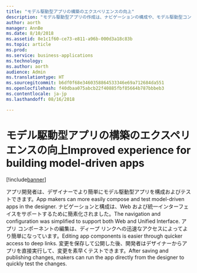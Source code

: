```yaml
---
title: "モデル駆動型アプリの構築のエクスペリエンスの向上"
description: "モデル駆動型アプリの作成は、ナビゲーションの構成や、モデル駆動型コンポーネントの選択と編集においてより簡単に行えます"
author: aorth
manager: AnnBe
ms.date: 8/10/2018
ms.assetid: 8e1c1f60-ce73-e811-a96b-000d3a18c83b
ms.topic: article
ms.prod: 
ms.service: business-applications
ms.technology: 
ms.author: aorth
audience: Admin
ms.translationtype: HT
ms.sourcegitcommit: b6df0f68e3460358864533346e69a712684da551
ms.openlocfilehash: f40dbaa075abcb22f40885fbf85664b787bbbeb3
ms.contentlocale: ja-jp
ms.lasthandoff: 08/16/2018

---
```

# <a name="improved-experience-for-building-model-driven-apps"></a><span data-ttu-id="a497a-103">モデル駆動型アプリの構築のエクスペリエンスの向上</span><span class="sxs-lookup"><span data-stu-id="a497a-103">Improved experience for building model-driven apps</span></span>


[!include[banner](../../includes/banner.md)]

<span data-ttu-id="a497a-104">アプリ開発者は、デザイナーでより簡単にモデル駆動型アプリを構成およびテストできます。</span><span class="sxs-lookup"><span data-stu-id="a497a-104">App makers can more easily compose and test model-driven apps in the designer.</span></span> <span data-ttu-id="a497a-105">ナビゲーションと構成は、Web および統一インターフェイスをサポートするために簡素化されました。</span><span class="sxs-lookup"><span data-stu-id="a497a-105">The navigation and configuration was simplified to support both Web and Unified Interface.</span></span> <span data-ttu-id="a497a-106">アプリ コンポーネントの編集は、ディープ リンクへの迅速なアクセスによってより簡単になっています。</span><span class="sxs-lookup"><span data-stu-id="a497a-106">Editing app components is easier through quicker access to deep links.</span></span> <span data-ttu-id="a497a-107">変更を保存して公開した後、開発者はデザイナーからアプリを直接実行して、変更を素早くテストできます。</span><span class="sxs-lookup"><span data-stu-id="a497a-107">After saving and publishing changes, makers can run the app directly from the designer to quickly test the changes.</span></span>

